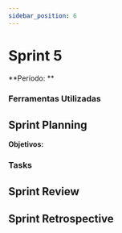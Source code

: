 ```yaml
---
sidebar_position: 6
---
```


# Sprint 5

**Período: **

### Ferramentas Utilizadas


## Sprint Planning

**Objetivos:** 


### Tasks

## Sprint Review


## Sprint Retrospective
